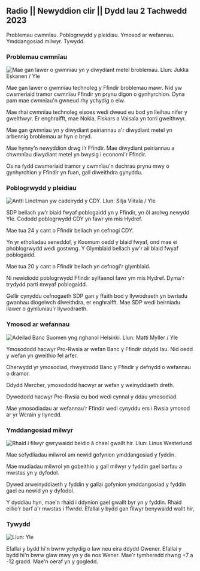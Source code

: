 ## Radio || Newyddion clir || Dydd Iau 2 Tachwedd 2023

Problemau cwmnïau. Poblogrwydd y pleidiau. Ymosod ar wefannau. Ymddangosiad milwyr. Tywydd.

### Problemau cwmnïau

![Mae gan lawer o gwmnïau yn y diwydiant metel broblemau. Llun: Jukka Eskanen / Yle](https://images.cdn.yle.fi/image/upload/c_crop,h_2268,w_4031,x_0,y_410/ar_1.77777777777777,c_fill,g_faces,h_1r_0.w/q_auto:eco/f_auto/fl_lossy/v1698216498/39-11907536538b9d499762)

Mae gan lawer o gwmnïau technoleg y Ffindir broblemau mawr. Nid yw cwsmeriaid tramor cwmnïau Ffindir yn prynu digon o gynhyrchion. Dyna pam mae cwmnïau'n gwneud rhy ychydig o elw.

Mae rhai cwmnïau technoleg eisoes wedi dweud eu bod yn lleihau nifer y gweithwyr. Er enghraifft, mae Nokia, Fiskars a Vaisala yn torri gweithwyr.

Mae gan gwmnïau yn y diwydiant peiriannau a'r diwydiant metel yn arbennig broblemau ar hyn o bryd.

Mae hynny’n newyddion drwg i’r Ffindir. Mae diwydiant peiriannau a chwmnïau diwydiant metel yn bwysig i economi'r Ffindir.

Os na fydd cwsmeriaid tramor y cwmnïau'n dechrau prynu mwy o gynhyrchion y Ffindir yn fuan, gall diweithdra gynyddu.

### Poblogrwydd y pleidiau

![Antti Lindtman yw cadeirydd y CDY. Llun: Silja Viitala / Yle](https://images.cdn.yle.fi/image/upload/c_crop,h_2241,w_3984,x_0,y_0/ar_1.7777777777777,c_fill,g_faces,h_675,w_1rq_auto:eco/f_auto/fl_lossy/v1696930784/39-118400565251b6be058f)

SDP bellach yw’r blaid fwyaf poblogaidd yn y Ffindir, yn ôl arolwg newydd Yle. Cododd poblogrwydd CDY yn fawr ym mis Hydref.

Mae tua 24 y cant o Ffindir bellach yn cefnogi CDY.

Yn yr etholiadau seneddol, y Koomum oedd y blaid fwyaf, ond mae ei phoblogrwydd wedi gostwng. Y Glymblaid bellach yw'r ail blaid fwyaf poblogaidd.

Mae tua 20 y cant o Ffindir bellach yn cefnogi'r glymblaid.

Ni newidiodd poblogrwydd Ffindir sylfaenol fawr ym mis Hydref. Dyma'r trydydd parti mwyaf poblogaidd.

Gellir cynyddu cefnogaeth SDP gan y ffaith bod y llywodraeth yn bwriadu gwanhau diogelwch diweithdra, er enghraifft. Mae SDP wedi beirniadu llawer o gynlluniau'r llywodraeth.

### Ymosod ar wefannau

![Adeilad Banc Suomen yng nghanol Helsinki. Llun: Matti Myller / Yle ](https://images.cdn.yle.fi/image/upload/c_crop,h_1391,w_2472,x_0,y_112/ar_1.77777777777777,c_fill,g_faces,h_1391,w_2472,x_0,y_112/ar_1.7777777777777,c_fill,g_faces,h_120.w/q_auto:eco/f_auto/fl_lossy/v1587997073/39-6686595ea6e8fc70cab)

Ymosododd hacwyr Pro-Rwsia ar wefan Banc y Ffindir ddydd Iau. Nid oedd y wefan yn gweithio fel arfer.

Oherwydd yr ymosodiad, rhwystrodd Banc y Ffindir y defnydd o wefannau o dramor.

Ddydd Mercher, ymosododd hacwyr ar wefan y weinyddiaeth dreth.

Dywedodd hacwyr Pro-Rwsia eu bod wedi cynnal y ddau ymosodiad.

Mae ymosodiadau ar wefannau’r Ffindir wedi cynyddu ers i Rwsia ymosod ar yr Wcrain y llynedd.

### Ymddangosiad milwyr

![Rhaid i filwyr gwrywaidd beidio â chael gwallt hir. Llun: Linus Westerlund](https://images.cdn.yle.fi/image/upload/c_crop,h_3375,w_6000,x_0,y_522/ar_1.7777777777777,c_fill,g_faces,h_675,w_100,000,x_0,y_522/ar_1.7777777777777,c_fill,g_faces,h_675,w_102/eco/f_auto/fl_lossy/v1688460639/39-113784464a3db01e8a65)

Mae sefydliadau milwrol am newid gofynion ymddangosiad y fyddin.

Mae mudiadau milwrol yn gobeithio y gall milwyr y fyddin gael barfau a mwstas yn y dyfodol.

Dywed arweinyddiaeth y fyddin y gallai gofynion ymddangosiad y fyddin gael eu newid yn y dyfodol.

Y dyddiau hyn, mae'n rhaid i ddynion gael gwallt byr yn y fyddin. Rhaid eillio'r barf a'r mwstas i ffwrdd. Efallai y bydd gan filwyr benywaidd wallt hir,

### Tywydd

![ Llun: Yle](https://images.cdn.yle.fi/image/upload/c_crop,h_1080,w_1919,x_0,y_0/ar_1.777777777777777,c_fill,g_faces,h_675,w_1200.0/d/:eco/f_auto/fl_lossy/v1698940434/39-11951316543c5fbc620f)

Efallai y bydd hi'n bwrw ychydig o law neu eira ddydd Gwener. Efallai y bydd hi'n bwrw glaw mwy yn y de nos Wener. Mae'r tymheredd rhwng +7 a -12 gradd. Mae'n oeraf yn y gogledd.
